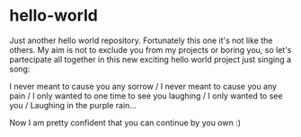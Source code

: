 # hello-world
Just another hello world repository. Fortunately this one it's not like the others.
My aim is not to exclude you from my projects or boring you, so let's partecipate all together
in this new exciting hello world project just singing a song:


I never meant to cause you any sorrow / 
I never meant to cause you any pain / 
I only wanted to one time to see you laughing / 
I only wanted to see you / 
Laughing in the purple rain...


Now I am pretty confident that you can continue by you own :)


